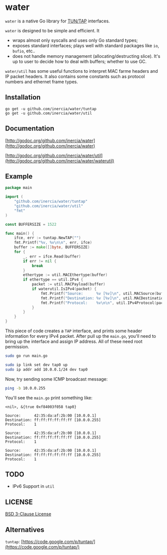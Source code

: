 # water
`water` is a native Go library for [TUN/TAP](http://en.wikipedia.org/wiki/TUN/TAP) interfaces.

`water` is designed to be simple and efficient. It

* wraps almost only syscalls and uses only Go standard types;
* exposes standard interfaces; plays well with standard packages like `io`, `bufio`, etc..
* does not handle memory management (allocating/destructing slice). It's up to user to decide how to deal with buffers; whether to use GC.

`water/util` has some useful functions to interpret MAC farme headers and IP packet headers. It also contains some constants such as protocol numbers and ethernet frame types.

## Installation
```
go get -u github.com/inercia/water/tuntap
go get -u github.com/inercia/water/util
```

## Documentation
[http://godoc.org/github.com/inercia/water](http://godoc.org/github.com/inercia/water)

[http://godoc.org/github.com/inercia/water/util](http://godoc.org/github.com/inercia/water/waterutil)

## Example

```go
package main

import (
	"github.com/inercia/water/tuntap"
	"github.com/inercia/water/util"
	"fmt"
)

const BUFFERSIZE = 1522

func main() {
	ifce, err := tuntap.NewTAP("")
	fmt.Printf("%v, %v\n\n", err, ifce)
	buffer := make([]byte, BUFFERSIZE)
	for {
		_, err = ifce.Read(buffer)
		if err != nil {
			break
		}
		ethertype := util.MACEthertype(buffer)
		if ethertype == util.IPv4 {
			packet := util.MACPayload(buffer)
			if waterutil.IsIPv4(packet) {
				fmt.Printf("Source:      %v [%v]\n", util.MACSource(buffer), util.IPv4Source(packet))
				fmt.Printf("Destination: %v [%v]\n", util.MACDestination(buffer), util.IPv4Destination(packet))
				fmt.Printf("Protocol:    %v\n\n", util.IPv4Protocol(packet))
			}
		}
	}
}
```

This piece of code creates a `TAP` interface, and prints some header information for every IPv4 packet. After pull up the `main.go`, you'll need to bring up the interface and assign IP address. All of these need root permission.

```bash
sudo go run main.go
```

```bash
sudo ip link set dev tap0 up
sudo ip addr add 10.0.0.1/24 dev tap0
```

Now, try sending some ICMP broadcast message:
```bash
ping -b 10.0.0.255
```

You'll see the `main.go` print something like:
```
<nil>, &{true 0xf84003f058 tap0}

Source:      42:35:da:af:2b:00 [10.0.0.1]
Destination: ff:ff:ff:ff:ff:ff [10.0.0.255]
Protocol:    1

Source:      42:35:da:af:2b:00 [10.0.0.1]
Destination: ff:ff:ff:ff:ff:ff [10.0.0.255]
Protocol:    1

Source:      42:35:da:af:2b:00 [10.0.0.1]
Destination: ff:ff:ff:ff:ff:ff [10.0.0.255]
Protocol:    1
```

## TODO
* IPv6 Support in `util`

## LICENSE
[BSD 3-Clause License](http://opensource.org/licenses/BSD-3-Clause)

## Alternatives
`tuntap`: [https://code.google.com/p/tuntap/](https://code.google.com/p/tuntap/)
